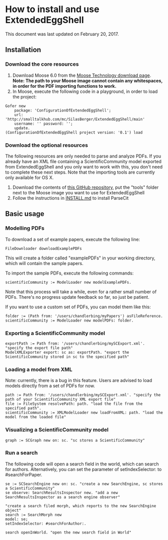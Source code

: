 # How to install and use ExtendedEggShell

This document was last updated on February 20, 2017.

## Installation
### Download the core resources
1. Download Moose 6.0 from the [Moose Technology download page](http://www.moosetechnology.org/#install). **Note: The path to your Moose image cannot contain any whitespaces, in order for the PDF importing functions to work.**
1. In Moose, execute the following code in a playground, in order to load the project:
```smalltalk
Gofer new
    package: 'ConfigurationOfExtendedEggShell';
    url: 'http://smalltalkhub.com/mc/SilasBerger/ExtendedEggShell/main'
    username: '' password: '';
    update.
(ConfigurationOfExtendedEggShell project version: '0.1') load
```

### Download the optional resources
The following resources are only needed to parse and analyze PDFs. If you already have an XML file containing a ScientificCommunity model exported from ExtendedEggShell and you only want to work with this, you don't need to complete these next steps. Note that the importing tools are currently only available for OS X.

1. Download the contents of [this GitHub repository](https://github.com/SilasBerger/ExtendedEggShell-tools), put the "tools" folder next to the Moose image you want to use for ExtendedEggShell
1. Follow the instructions in [INSTALL.md](INSTALL.md) to install ParseCit
 
## Basic usage
### Modelling PDFs
To download a set of example papers, execute the following line:

```smalltalk
FileDownloader downloadExamplePDFs
```

This will create a folder called "examplePDFs" in your working directory, which will contain the sample papers.

To import the sample PDFs, execute the following commands:</br>
```smalltalk
scientificCommunity := ModelLoader new modelExamplePDFs.
```
Note that this process will take a while, even for a rather small number of PDFs. There's no progress update feedback so far, so just be patient.

If you want to use a custom set of PDFs, you can model them like this:
```smalltalk
folder := (Path from: '/users/chandlerbing/myPapers') asFileReference.
scientificCommunity := ModelLoader new modelPDFs: folder.
```

### Exporting a ScientificCommunity model
```smalltalk
exportPath := Path from: '/users/chandlerbing/mySCExport.xml'. "specify the export file path"
ModelXMLExporter export: sc as: exportPath. "export the ScientificCommunity stored in sc to the specified path"
```

### Loading a model from XML
Note: currently, there is a bug in this feature. Users are advised to load models directly from a set of PDFs for now.

```smalltalk
path := Path from: '/users/chandlerbing/mySCExport.xml'. "specify the path of your ScientificCommunity XML export file"
file := FileSystem resolvePath: path. "load the file from the specified path".
scientificCommunity := XMLModelLoader new loadFromXML: path. "load the model from the loaded file"
```

### Visualizing a ScientificCommunity model
```smalltalk
graph := SCGraph new on: sc. "sc stores a ScientificCommunity"
```

### Run a search
The following code will open a search field in the world, which can search for authors. Alternatively, you can set the parameter of setIndexSelector: to #searchForPaper.

```smalltalk
se := SCSearchEngine new on: sc. "create a new SearchEngine, sc stores a ScientificCommunity"
se observe: SearchResultsInspector new. "add a new SearchResultsInspector as a search engine observer"

"create a search filed morph, which reports to the new SearchEngine object"
search := SearchMorph new
model: se;
setIndexSelector: #searchForAuthor:.

search openInWorld. "open the new search field in World"
```
